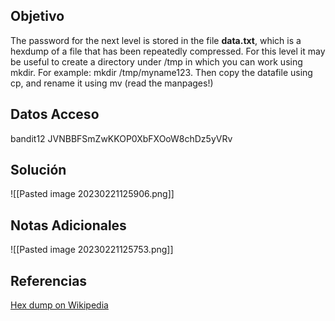 ## Objetivo
The password for the next level is stored in the file **data.txt**, which is a hexdump of a file that has been repeatedly compressed. For this level it may be useful to create a directory under /tmp in which you can work using mkdir. For example: mkdir /tmp/myname123. Then copy the datafile using cp, and rename it using mv (read the manpages!)

## Datos Acceso
bandit12 
JVNBBFSmZwKKOP0XbFXOoW8chDz5yVRv

## Solución
![[Pasted image 20230221125906.png]]

## Notas Adicionales
![[Pasted image 20230221125753.png]]

## Referencias
[Hex dump on Wikipedia](https://en.wikipedia.org/wiki/Hex_dump)